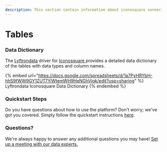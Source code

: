 ```yaml
---
description: This section contain information about iconosquare connector tables information
---
```


# Tables

### Data Dictionary

The [Lyftrondata](https://www.lyftrondata.com/) driver for [Iconosquare](https://www.lyftrondata.com/integration/iconosquare/)[ ](https://www.lyftrondata.com/integration/iconosquare/)provides a detailed data dictionary of the tables with data types and column names.

{% embed url="https://docs.google.com/spreadsheets/d/1a7PyHRYbH-hhS9fWW9GY1ZUT7YiWtemWH9HeNGhVjqk/edit?usp=sharing" %}
Lyftrondata Iconosquare Data Dictionary
{% endembed %}

### Quickstart Steps

Do you have questions about how to use the platform? Don't worry; we've got you covered. Simply follow the quickstart instructions [here](../../../../quickstart-steps.md).

### Questions? <a href="#questions" id="questions"></a>

We're always happy to answer any additional questions you may have! [Set up a meeting with our data experts.](https://www.lyftrondata.com/book-a-meeting/)

